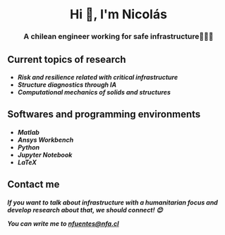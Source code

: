 <h1 align="center">Hi 👋, I'm Nicolás</h1>
<h3 align="center">A chilean engineer working for safe infrastructure👷🏼‍♂️</h3> 

 
<h2 align="left">Current topics of research
<h5 align="left">
    
- Risk and resilience related with critical infrastructure
- Structure diagnostics through IA
- Computational mechanics of solids and structures 

<h2 align="left">Softwares and programming environments
<h5 align="left">
    
- Matlab
- Ansys Workbench 
- Python
- Jupyter Notebook
- LaTeX

<h2 align="left">Contact me
  <h5 align="left">
If you want to talk about infrastructure with a humanitarian focus and develop research about that, we should connect! 😊   
    
You can write me to nfuentes@nfa.cl
